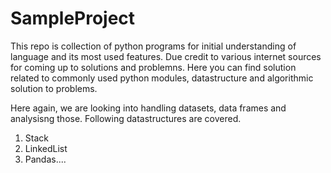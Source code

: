 # SampleProject
This repo is collection of python programs for initial understanding of language and its most used features. Due credit to various internet sources for coming up to solutions and problemns. Here you can find solution related to commonly used python modules, datastructure and algorithmic solution to problems.

Here again, we are looking into handling datasets, data frames and analysisng those. Following datastructures are covered.
1. Stack
2. LinkedList
3. Pandas....
